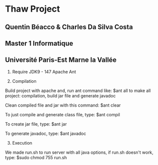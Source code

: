 # Thaw Project
## Quentin Béacco & Charles Da Silva Costa
## Master 1 Informatique
## Université Paris-Est Marne la Vallée

1. Require
  JDK9 - 147
  Apache Ant

2. Compilation

  Build project with apache and, run ant command like: $ant all
  to make all project: compilation, build jar file and generate javadoc

  Clean compiled file and jar with this command: $ant clear
  
  To just compile and generate class file, type: $ant compil
  
  To create jar file, type: $ant jar
  
  To generate javadoc, type: $ant javadoc

3. Execution

  We made run.sh to run server with all java options, if run.sh doesn't work, type: $sudo chmod 755 run.sh
